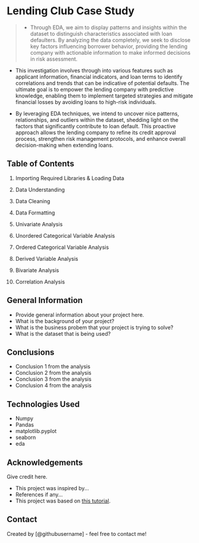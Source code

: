 # Lending Club Case Study
> - Through EDA, we aim to display patterns and insights within the dataset to distinguish characteristics associated with loan defaulters. By analyzing the data completely, we seek to disclose key factors influencing borrower behavior, providing the lending company with actionable information to make informed decisions in risk assessment.

- This investigation involves through into various features such as applicant information, financial indicators, and loan terms to identify correlations and trends that can be indicative of potential defaults. The ultimate goal is to empower the lending company with predictive knowledge, enabling them to implement targeted strategies and mitigate financial losses by avoiding loans to high-risk individuals.

- By leveraging EDA techniques, we intend to uncover nice patterns, relationships, and outliers within the dataset, shedding light on the factors that significantly contribute to loan default. This proactive approach allows the lending company to refine its credit approval process, strengthen risk management protocols, and enhance overall decision-making when extending loans.


## Table of Contents
1. Importing Required Libraries & Loading Data

2. Data Understanding

3. Data Cleaning 

4. Data Formatting

5. Univariate Analysis

6. Unordered Categorical Variable Analysis

7. Ordered Categorical Variable Analysis

8. Derived Variable Analysis

9. Bivariate Analysis

10. Correlation Analysis

## General Information
- Provide general information about your project here.
- What is the background of your project?
- What is the business probem that your project is trying to solve?
- What is the dataset that is being used?

<!-- You don't have to answer all the questions - just the ones relevant to your project. -->

## Conclusions
- Conclusion 1 from the analysis
- Conclusion 2 from the analysis
- Conclusion 3 from the analysis
- Conclusion 4 from the analysis

<!-- You don't have to answer all the questions - just the ones relevant to your project. -->


## Technologies Used
- Numpy 
- Pandas
- matplotlib.pyplot
- seaborn
- eda

<!-- As the libraries versions keep on changing, it is recommended to mention the version of library used in this project -->

## Acknowledgements
Give credit here.
- This project was inspired by...
- References if any...
- This project was based on [this tutorial](https://www.example.com).


## Contact
Created by [@githubusername] - feel free to contact me!


<!-- Optional -->
<!-- ## License -->
<!-- This project is open source and available under the [... License](). -->

<!-- You don't have to include all sections - just the one's relevant to your project -->
